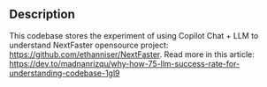 ## Description

This codebase stores the experiment of using Copilot Chat + LLM to understand NextFaster opensource project: https://github.com/ethanniser/NextFaster. Read more in this article: https://dev.to/madnanrizqu/why-how-75-llm-success-rate-for-understanding-codebase-1gl9
